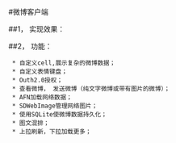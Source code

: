 #微博客户端

##1， 实现效果：


##2， 功能： 

     * 自定义cell,展示复杂的微博数据；
     * 自定义表情键盘；
     * Outh2.0授权；
     * 查看微博， 发送微博（纯文字微博或带有图片的微博）；
     * AFN加载网络数据；
     * SDWebImage管理网络图片；
     * 使用SQLite使微博数据持久化；
     * 图文混排；
     * 上拉刷新，下拉加载更多；

